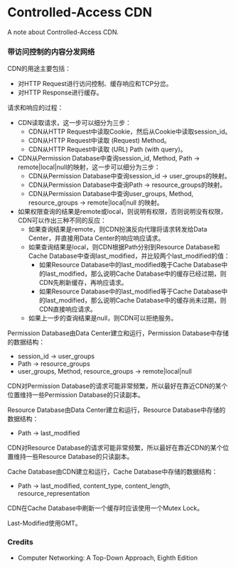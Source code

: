# Controlled-Access CDN
A note about Controlled-Access CDN.

### 带访问控制的内容分发网络

CDN的用途主要包括：
- 对HTTP Request进行访问控制、缓存响应和TCP分岔。
- 对HTTP Response进行缓存。

请求和响应的过程：
- CDN读取请求，这一步可以细分为三步：
  - CDN从HTTP Request中读取Cookie，然后从Cookie中读取session_id。
  - CDN从HTTP Request中读取 (Request) Method。
  - CDN从HTTP Request中读取 (URL) Path (with query)。
- CDN从Permission Database中查询session_id, Method, Path -> remote|local|null的映射，这一步可以细分为三步：
  - CDN从Permission Database中查询session_id -> user_groups的映射。
  - CDN从Permission Database中查询Path -> resource_groups的映射。
  - CDN从Permission Database中查询user_groups, Method, resource_groups -> remote|local|null 的映射。
- 如果权限查询的结果是remote或local，则说明有权限，否则说明没有权限，CDN可以作出三种不同的反应：
  - 如果查询结果是remote，则CDN扮演反向代理将请求转发给Data Center，并直接用Data Center的响应响应请求。
  - 如果查询结果是local，则CDN根据Path分别到Resource Database和Cache Database中查询last_modified，并比较两个last_modified的值：
    - 如果Resource Database中的last_modified晚于Cache Database中的last_modified，那么说明Cache Database中的缓存已经过期，则CDN先刷新缓存，再响应请求。
    - 如果Resource Database中的last_modified等于Cache Database中的last_modified，那么说明Cache Database中的缓存尚未过期，则CDN直接响应请求。
  - 如果上一步的查询结果是null，则CDN可以拒绝服务。

Permission Database由Data Center建立和运行，Permission Database中存储的数据结构：
- session_id -> user_groups
- Path -> resource_groups
- user_groups, Method, resource_groups -> remote|local|null

CDN对Permission Database的请求可能非常频繁，所以最好在靠近CDN的某个位置维持一些Permission Database的只读副本。

Resource Database由Data Center建立和运行，Resource Database中存储的数据结构：
- Path -> last_modified

CDN对Resource Database的请求可能非常频繁，所以最好在靠近CDN的某个位置维持一些Resource Database的只读副本。

Cache Database由CDN建立和运行，Cache Database中存储的数据结构：
- Path -> last_modified, content_type, content_length, resource_representation

CDN在Cache Database中刷新一个缓存时应该使用一个Mutex Lock。

Last-Modified使用GMT。

### Credits
- Computer Networking: A Top-Down Approach, Eighth Edition
